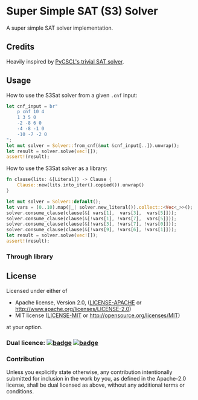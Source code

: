 # Super Simple SAT (S3) Solver

A super simple SAT solver implementation.

## Credits

Heavily inspired by [PyCSCL's trivial SAT solver][trivial-sat-solver].

## Usage

How to use the S3Sat solver from a given `.cnf` input:

```rust
let cnf_input = br"
    p cnf 10 4
    1 3 5 0
    -2 -8 6 0
    -4 -8 -1 0
    -10 -7 -2 0
";
let mut solver = Solver::from_cnf(&mut &cnf_input[..]).unwrap();
let result = solver.solve(vec![]);
assert!(result);
```

How to use the S3Sat solver as a library:

```rust
fn clause(lits: &[Literal]) -> Clause {
    Clause::new(lits.into_iter().copied()).unwrap()
}

let mut solver = Solver::default();
let vars = (0..10).map(|_| solver.new_literal()).collect::<Vec<_>>();
solver.consume_clause(clause(&[ vars[1],  vars[3],  vars[5]]));
solver.consume_clause(clause(&[!vars[1], !vars[7],  vars[5]]));
solver.consume_clause(clause(&[!vars[3], !vars[7], !vars[0]]));
solver.consume_clause(clause(&[!vars[9], !vars[6], !vars[1]]));
let result = solver.solve(vec![]);
assert!(result);
```

### Through library



## License

Licensed under either of

 * Apache license, Version 2.0, ([LICENSE-APACHE](LICENSE-APACHE) or http://www.apache.org/licenses/LICENSE-2.0)
 * MIT license ([LICENSE-MIT](LICENSE-MIT) or http://opensource.org/licenses/MIT)

at your option.

### Dual licence: [![badge][license-mit-badge]](LICENSE-MIT) [![badge][license-apache-badge]](LICENSE-APACHE)

### Contribution

Unless you explicitly state otherwise, any contribution intentionally submitted
for inclusion in the work by you, as defined in the Apache-2.0 license, shall be dual licensed as above, without any
additional terms or conditions.

[license-mit-badge]: https://img.shields.io/badge/license-MIT-blue.svg
[license-apache-badge]: https://img.shields.io/badge/license-APACHE-orange.svg

[trivial-sat-solver]: https://github.com/fkutzner/PyCSCL/blob/master/cscl_tests/testutils/trivial_sat_solver.py
